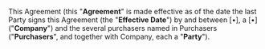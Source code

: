 This Agreement \(this "**Agreement**" is made effective as of the date the last Party signs this Agreement \(the "**Effective Date**"\) by and between [•], a [•] \("**Company**"\) and the several purchasers named in Purchasers \("**Purchasers**", and together with Company, each a "**Party**"\).
